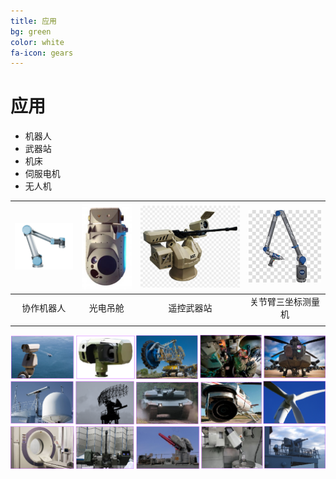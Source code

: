 ```yaml
---
title: 应用
bg: green
color: white
fa-icon: gears
---
```


# 应用

- 机器人
- 武器站
- 机床
- 伺服电机
- 无人机

| <img src="..\img\CollaborativeRobot.png" style="zoom:30%;" /> | ![](..\img\DCOMPASS-Electro-optical-Surveillance-Payload.jpg) | <img src="..\img\weapon-station2.png" style="zoom: 50%;" /> | ![](..\img\3d_arm.jpg) |
| :----------------------------------------------------------: | :----------------------------------------------------------: | :----------------------------------------------------------: | :-------------------------------------------------------: |
|                          协作机器人                          |                           光电吊舱                           |                          遥控武器站                          |                    关节臂三坐标测量机                     |
|                                                              |                                                              |                                                              |                                                           |

![image-20211013214820792](..\img\image-20211013214820792.png)


